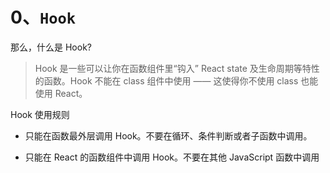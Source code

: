 # 0、`Hook`

那么，什么是 Hook?

> Hook 是一些可以让你在函数组件里“钩入” React state 及生命周期等特性的函数。Hook 不能在 class 组件中使用 —— 这使得你不使用 class 也能使用 React。

Hook 使用规则

+ 只能在函数最外层调用 Hook。不要在循环、条件判断或者子函数中调用。

+ 只能在 React 的函数组件中调用 Hook。不要在其他 JavaScript 函数中调用